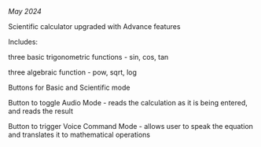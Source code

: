 _May 2024_

Scientific calculator upgraded with Advance features


Includes:

three basic trigonometric functions - sin, cos, tan

three algebraic function - pow, sqrt, log
  
Buttons for Basic and Scientific mode
  
Button to toggle Audio Mode - reads the calculation as it is being entered, and reads the result
  
Button to trigger Voice Command Mode - allows user to speak the equation and translates it to mathematical operations
